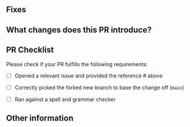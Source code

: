<!-- 🚨 It is essential to submit a relevant Issue which will be resolved by this PR. 
Do Not skip any instructions and information mentioned below as they are all required and essential to evaluate and test the PR. By fulfilling all the required information         you will be able to reduce the volume of questions and most likely help merge the PR faster 🚨 --> 

<!-- When opening a PR, start by forking this repository. Then, you'll need to create a new branch derived from the forked `main` branch. 
Once you have established all the changes in the forked branch then sync your PR with the main branch of [WindowsCommunityToolkit-wiki](https://github.com/windows-toolkit/WindowsCommunityToolkit-wiki/pulls) repository -->


## Fixes # 
<!-- Add the relevant issue number after the "#" mentioned above for ex: Fixes #12 which will link this PR to the issue -->


## What changes does this PR introduce?
<!-- Please describe the updated information in detail -->


## PR Checklist

Please check if your PR fulfills the following requirements:

- [ ] Opened a relevant issue and provided the reference # above 
- [ ] Correctly picked the forked new branch to base the change off (`main`)
- [ ] Ran against a spell and grammar checker 


## Other information

